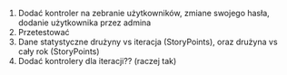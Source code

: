 1. Dodać kontroler na zebranie użytkowników, zmiane swojego hasła, dodanie użytkownika przez admina
2. Przetestować
3. Dane statystyczne drużyny vs iteracja (StoryPoints), oraz drużyna vs cały rok (StoryPoints)
4. Dodać kontrolery dla iteracji?? (raczej tak)